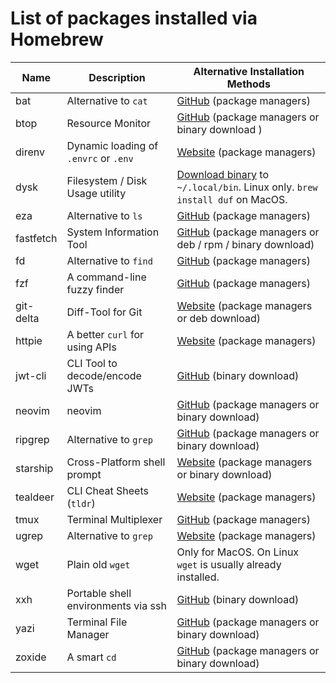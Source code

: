 # List of packages installed via Homebrew

| Name      | Description                           | Alternative Installation Methods                                                                                      |
| --------- | ------------------------------------- | --------------------------------------------------------------------------------------------------------------------- |
| bat       | Alternative to `cat`                  | [GitHub](https://github.com/sharkdp/bat?tab=readme-ov-file#installation) (package managers)                           |
| btop      | Resource Monitor                      | [GitHub](https://github.com/aristocratos/btop) (package managers or binary download       )                           |
| direnv    | Dynamic loading of `.envrc` or `.env` | [Website](https://direnv.net/docs/installation.html) (package managers)                                               |
| dysk      | Filesystem / Disk Usage utility       | [Download binary](https://dystroy.org/dysk/install/) to `~/.local/bin`. Linux only. `brew install duf` on MacOS.      |
| eza       | Alternative to `ls`                   | [GitHub](https://github.com/eza-community/eza/blob/main/INSTALL.md) (package managers)                                |
| fastfetch | System Information Tool               | [GitHub](https://github.com/fastfetch-cli/fastfetch) (package managers or deb / rpm / binary download)                |
| fd        | Alternative to `find`                 | [GitHub](https://github.com/sharkdp/fd?tab=readme-ov-file#installation) (package managers)                            |
| fzf       | A command-line fuzzy finder           | [GitHub](https://github.com/junegunn/fzf?tab=readme-ov-file#installation) (package managers)                          |
| git-delta | Diff-Tool for Git                     | [Website](https://dandavison.github.io/delta/installation.html) (package managers or deb download)                    |
| httpie    | A better `curl` for using APIs        | [Website](https://httpie.io/docs/cli/installation) (package managers)                                                 |
| jwt-cli   | CLI Tool to decode/encode JWTs        | [GitHub](https://github.com/mike-engel/jwt-cli) (binary download)                                                     |
| neovim    | neovim                                | [GitHub](https://github.com/neovim/neovim) (package managers or binary download)                                      |
| ripgrep   | Alternative to `grep`                 | [GitHub](https://github.com/BurntSushi/ripgrep) (package managers or binary download)                                 |
| starship  | Cross-Platform shell prompt           | [Website](https://starship.rs/guide/) (package managers or binary download)                                           |
| tealdeer  | CLI Cheat Sheets (`tldr`)             | [Website](https://tealdeer-rs.github.io/tealdeer/installing.html) (package managers)                                  |
| tmux      | Terminal Multiplexer                  | [GitHub](https://github.com/tmux/tmux/wiki/Installing) (package managers)                                             |
| ugrep     | Alternative to `grep`                 | [Website](https://ugrep.com/) (package managers)                                                                      |
| wget      | Plain old `wget`                      | Only for MacOS. On Linux `wget` is usually already installed.                                                         |
| xxh       | Portable shell environments via ssh   | [GitHub](https://github.com/xxh/xxh) (binary download)                                                                |
| yazi      | Terminal File Manager                 | [GitHub](https://github.com/sxyazi/yazi) (package managers or binary download)                                        |
| zoxide    | A smart `cd`                          | [GitHub](https://github.com/ajeetdsouza/zoxide?tab=readme-ov-file#installation) (package managers or binary download) |
